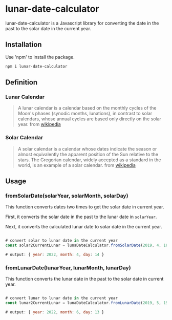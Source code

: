 # lunar-date-calculator

lunar-date-calculator is a Javascript library for converting the date in the past to the solar date in the current year.

## Installation

Use 'npm' to install the package.

```bash
npm i lunar-date-calculator
```

## Definition

### Lunar Calendar

> A lunar calendar is a calendar based on the monthly cycles of the Moon's phases (synodic months, lunations), in contrast to solar calendars, whose annual cycles are based only directly on the solar year. from [wikipedia](https://en.wikipedia.org/wiki/Lunar_calendar)

### Solar Calendar

> A solar calendar is a calendar whose dates indicate the season or almost equivalently the apparent position of the Sun relative to the stars. The Gregorian calendar, widely accepted as a standard in the world, is an example of a solar calendar. from [wikipedia](https://en.wikipedia.org/wiki/Solar_calendar)


## Usage

### fromSolarDate(solarYear, solarMonth, solarDay)

This function converts dates two times to get the solar date in current year.

First, it converts the solar date in the past to the lunar date in `solarYear`. 

Next, it converts the calculated lunar date to solar date in the current year.

```javascript

# convert solar to lunar date in the current year
const solar2CurrentLunar = lunaDateCalculator.fromSolarDate(2019, 4, 18);

# output: { year: 2022, month: 4, day: 14 }

```

### fromLunarDate(lunarYear, lunarMonth, lunarDay)

This function converts the lunar date in the past to the solar date in current year.


```javascript

# convert lunar to lunar date in the current year
const lunar2CurrentLunar = lunaDateCalculator.fromLunarDate(2019, 5, 15);

# output: { year: 2022, month: 6, day: 13 }

```